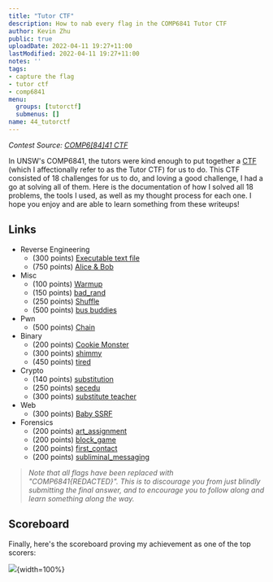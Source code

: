 ```yaml
---
title: "Tutor CTF"
description: How to nab every flag in the COMP6841 Tutor CTF
author: Kevin Zhu
public: true
uploadDate: 2022-04-11 19:27+11:00
lastModified: 2022-04-11 19:27+11:00
notes: ''
tags:
- capture the flag
- tutor ctf
- comp6841
menu:
  groups: [tutorctf]
  submenus: []
name: 44_tutorctf
---
```


_Contest Source: [COMP6[84]41 CTF](https://www.comp6841.com/challenges)_

In UNSW's COMP6841, the tutors were kind enough to put together a [CTF]((https://www.comp6841.com/challenges)) (which I affectionally refer to as the Tutor CTF) for us to do. This CTF consisted of 18 challenges for us to do, and loving a good challenge, I had a go at solving all of them. Here is the documentation of how I solved all 18 problems, the tools I used, as well as my thought process for each one. I hope you enjoy and are able to learn something from these writeups!

## Links

- Reverse Engineering
    - (300 points) [Executable text file](/blog/38_tutorctf_executable_text_file)
    - (750 points) [Alice & Bob](/blog/42_tutorctf_alice_and_bob)
- Misc
    - (100 points) [Warmup](/blog/26_tutorctf_warmup)
    - (150 points) [bad_rand](/blog/28_tutorctf_bad_rand)
    - (250 points) [Shuffle](/blog/29_tutorctf_shuffle)
    - (500 points) [bus buddies](/blog/40_tutorctf_bus_buddies)
- Pwn
    - (500 points) [Chain](/blog/41_tutorctf_chain)
- Binary
    - (200 points) [Cookie Monster](/blog/31_tutorctf_cookie_monster)
    - (300 points) [shimmy](/blog/32_tutorctf_shimmy)
    - (450 points) [tired](/blog/39_tutorctf_tired)
- Crypto
    - (140 points) [substitution](/blog/27_tutorctf_substitution)
    - (250 points) [secedu](/blog/30_tutorctf_secedu)
    - (300 points) [substitute teacher](/blog/37_tutorctf_substitute_teacher)
- Web
    - (300 points) [Baby SSRF](/blog/43_tutorctf_baby_ssrf)
- Forensics
    - (200 points) [art_assignment](/blog/33_tutorctf_art_assignment)
    - (200 points) [block_game](/blog/34_tutorctf_block_game)
    - (200 points) [first_contact](/blog/35_tutorctf_first_contact)
    - (200 points) [subliminal_messaging](/blog/36_tutorctf_subliminal_messaging)

> _Note that all flags have been replaced with "COMP6841{REDACTED}". This is to discourage you from just blindly submitting the final answer, and to encourage you to follow along and learn something along the way._


## Scoreboard
Finally, here's the scoreboard proving my achievement as one of the top scorers:

![](/blog_posts/44_tutorctf/images/score.png){width=100%}
